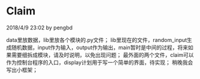 # Claim

2018/4/9 23:02 by pengbd

data里放数据，lib里放各个模块的.py文件；
lib里现在的文件，random_input生成随机数据，input作为输入，output作为输出，main暂时是中间的过程，将来如果需要细拆成模块，请及时说明，以免出现问题；
最外面的两个文件，claim可以作为控制台程序的入口，display计划用于写一个简单的界面，待实现；
稍晚我会写出小框架；